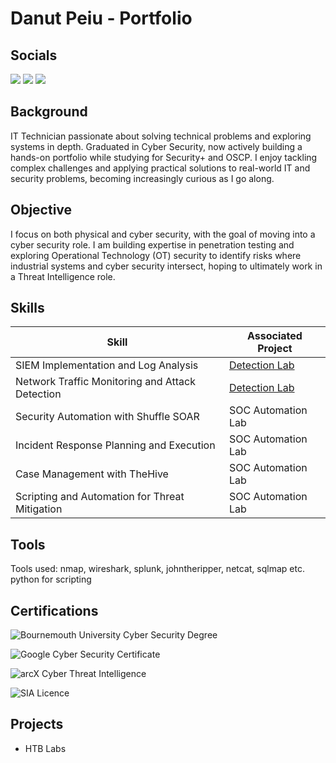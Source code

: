# Danut Peiu - Portfolio
## Socials
<a href="https://www.linkedin.com/in/danpeiu/"><img src="https://img.shields.io/badge/-LinkedIn-0072b1?&style=for-the-badge&logo=linkedin&logoColor=white" /></a>
<a href="https://www.discord.gg/goldeennn"><img src="https://img.shields.io/badge/Discord-7289DA?style=for-the-badge&logo=discord&logoColor=white" /></a>
<a href="https://www.github.com/danpeiu"><img src="https://img.shields.io/badge/GitHub-000000?style=for-the-badge&logo=github&logoColor=white" /> </a>

## Background

IT Technician passionate about solving technical problems and exploring systems in depth. 
Graduated in Cyber Security, now actively building a hands-on portfolio while studying for Security+ and OSCP. 
I enjoy tackling complex challenges and applying practical solutions to real-world IT and security problems, becoming increasingly curious as I go along.

## Objective

I focus on both physical and cyber security, with the goal of moving into a cyber security role. I am building expertise in penetration testing and exploring Operational Technology (OT) security to identify risks where industrial systems and cyber security intersect, hoping to ultimately work in a Threat Intelligence role.

## Skills

| Skill                                         | Associated Project         |
|-----------------------------------------------|----------------------------|
| SIEM Implementation and Log Analysis          | <a href="https://google.com">Detection Lab</a>|
| Network Traffic Monitoring and Attack Detection | <a href="https://google.com">Detection Lab</a>|
| Security Automation with Shuffle SOAR         | SOC Automation Lab|
| Incident Response Planning and Execution      | SOC Automation Lab|
| Case Management with TheHive                  | SOC Automation Lab|
| Scripting and Automation for Threat Mitigation | SOC Automation Lab|

## Tools

Tools used:
nmap, wireshark, splunk, johntheripper, netcat, sqlmap etc.
python for scripting

## Certifications

<div>

![Bournemouth University Cyber Security Degree](https://img.shields.io/badge/BSc_Cyber_Security-Bournemouth_University-black?style=for-the-badge&logo=bournemouth-university&logoColor=white)

![Google Cyber Security Certificate](https://img.shields.io/badge/Google_Cyber_Security_Certificate-black?style=for-the-badge&logo=google&logoColor=white)

![arcX Cyber Threat Intelligence](https://img.shields.io/badge/arcX_Cyber_Threat_Intelligence-Foundations-black?style=for-the-badge&logo=arcX&logoColor=white)

![SIA Licence](https://img.shields.io/badge/SIA_Licence-black?style=for-the-badge&logoColor=white)

</div>

## Projects
- HTB Labs
